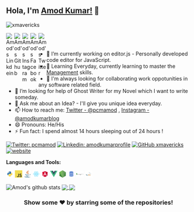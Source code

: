 ## Hola, I'm [Amod Kumar!](https://xmavericks.github.io/) 👋

<p align="left"> <img src="https://komarev.com/ghpvc/?username=xmavericks&label=Profile Views&color=blue&style=plastic" alt="xmavericks" /> </p>

<a href="https://linkedin.com/in/amodkumarprofile">
  <img align="left" alt="Amod's Linkdein" width="22px" src="https://cdn.jsdelivr.net/npm/simple-icons@v3/icons/linkedin.svg" />
</a>
<a href="https://github.com/xmavericks">
  <img align="left" alt="Amod's Github" width="22px" src="https://cdn.jsdelivr.net/npm/simple-icons@v3/icons/github.svg" />
</a>
<a href="https://instagram.com/amodkumarblog/">
  <img align="left" alt="Amod's Instagram" width="22px" src="https://cdn.jsdelivr.net/npm/simple-icons@v3/icons/instagram.svg" />
</a>
<a href="https://www.facebook.com/AmodKumarPatwa/">
  <img align="left" alt="Amod's Facebook" width="22px" src="https://cdn.jsdelivr.net/npm/simple-icons@v3/icons/facebook.svg" />
</a>
<a href="https://twitter.com/pcmamod">
  <img align="left" alt="Amod's Twitter" width="22px" src="https://cdn.jsdelivr.net/npm/simple-icons@v3/icons/twitter.svg" />
</a>

<br/>
<br/>

- 🔭 I’m currently working on editor.js - Personally developed code editor for JavaScript.
- 🌱 Learning Everyday, currently learning to master the [Management](https://en.wikipedia.org/wiki/Management) skills.
- 👯 I'm always looking for collaborating work oppotunities in any software related field.
- 🤔 I’m looking for help of Ghost Writer for my Novel which I want to write someday.
- 💬 Ask me about an Idea? - I'll give you unique idea everyday.
- 📫 How to reach me: [Twitter - @pcmamod](https://twitter.com/pcmamod) , [Instagram - @amodkumarblog](https://www.instagram.com/amodkumarblog/)
- 😄 Pronouns: He/His
- ⚡ Fun fact: I spend almost 14 hours sleeping out of 24 hours !

[![Twitter: pcmamod](https://img.shields.io/twitter/follow/pcmamod?style=social)](https://twitter.com/pcmamod)
[![Linkedin: amodkumarprofile](https://img.shields.io/badge/-amodkumarprofile-blue?style=flat-square&logo=Linkedin&logoColor=white&link=https://www.linkedin.com/in/amodkumarprofile/)](https://www.linkedin.com/in/amodkumarprofile/)
[![GitHub xmavericks](https://img.shields.io/github/followers/xmavericks?label=follow&style=social)](https://github.com/xmavericks)
[![website](https://img.shields.io/badge/PortfolioWebsite-xmavericks.github-2648ff?style=flat-square&logo=google-chrome)](https://xmavericks.github.io/)

**Languages and Tools:**  

<code><img height="20" src="https://raw.githubusercontent.com/github/explore/80688e429a7d4ef2fca1e82350fe8e3517d3494d/topics/python/python.png"></code>
<code><img height="20" src="https://raw.githubusercontent.com/github/explore/80688e429a7d4ef2fca1e82350fe8e3517d3494d/topics/javascript/javascript.png"></code>
<code><img height="20" src="https://raw.githubusercontent.com/github/explore/80688e429a7d4ef2fca1e82350fe8e3517d3494d/topics/java/java.png"></code>
<code><img height="20" src="https://raw.githubusercontent.com/github/explore/80688e429a7d4ef2fca1e82350fe8e3517d3494d/topics/react/react.png"></code>
<code><img height="20" src="https://raw.githubusercontent.com/github/explore/80688e429a7d4ef2fca1e82350fe8e3517d3494d/topics/angular/angular.png"></code>
<code><img height="20" src="https://raw.githubusercontent.com/github/explore/80688e429a7d4ef2fca1e82350fe8e3517d3494d/topics/vue/vue.png"></code>
<code><img height="20" src="https://raw.githubusercontent.com/github/explore/80688e429a7d4ef2fca1e82350fe8e3517d3494d/topics/nodejs/nodejs.png"></code>
<code><img height="20" src="https://raw.githubusercontent.com/github/explore/80688e429a7d4ef2fca1e82350fe8e3517d3494d/topics/sql/sql.png"></code>
<code><img height="20" src="https://raw.githubusercontent.com/github/explore/80688e429a7d4ef2fca1e82350fe8e3517d3494d/topics/mongodb/mongodb.png"></code>
<code><img height="20" src="https://raw.githubusercontent.com/github/explore/80688e429a7d4ef2fca1e82350fe8e3517d3494d/topics/mysql/mysql.png"></code>

<img align="center" alt="Amod's github stats" data-canonical-src="https://github-readme-stats.vercel.app/api?username=xmavericks&amp;show_icons=true&amp;theme=dark&amp;line_height=27" style="max-width:100%;">

<a href="https://github.com/mayankgbrc/Terroristic_chat_detector">
  <img align="center" src="https://github-readme-stats.vercel.app/api/pin/?username=mayankgbrc&repo=Terroristic_chat_detector&theme=light" />

</a>
<a href="https://github.com/xprilion/distpano">
 <img align="center" src="https://github-readme-stats.vercel.app/api/pin/?username=xprilion&repo=distpano&theme=light" />
</a>

<div align="center">

### Show some ❤️ by starring some of the repositories!

</div>
